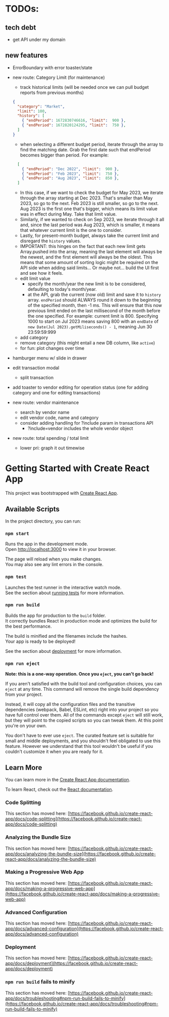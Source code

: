 # TODOs:

## tech debt
* get API under my domain

## new features
* ErrorBoundary with error toaster/state

* new route: Category Limit (for maintenance)
  * track historical limits (will be needed once we can pull budget reports from previous months)
  ```json
  {
    "category": "Market",
    "limit": 100,
    "history": [
      { "endPeriod": 1672830746616, "limit":  900 },
      { "endPeriod": 1672820124295, "limit":  750 },
    ]
  }
  ```
    * when selecting a different budget period, iterate through the array to find the matching date. Grab the first date such that endPeriod becomes bigger than period. For example:
    ```json
      [
        { "endPeriod": "Dec 2022", "limit":  900 },
        { "endPeriod": "Feb 2023", "limit":  750 },
        { "endPeriod": "Aug 2023", "limit":  850 },
      ]
    ```
    * In this case, if we want to check the budget for May 2023, we iterate through the array starting at Dec 2023. That's smaller than May 2023, so go to the next. Feb 2023 is still smaller, so go to the next. Aug 2023 is the first one that's bigger, which means its limit value was in effect during May. Take that limit value.
    * Similarly, if we wanted to check on Sep 2023, we iterate through it all and, since the last period was Aug 2023, which is smaller, it means that whatever current limit is the one to consider.
    * Lastly, for present-month budget, always take the current limit and disregard the `history` values.
    * IMPORTANT: this hinges on the fact that each new limit gets Array.pushed into the array, meaning the last element will always be the newest, and the first element will always be the oldest. This means that some amount of sorting logic might be required on the API side when adding said limits... Or maybe not... build the UI first and see how it feels.
  * edit limit value
    * specify the month/year the new limit is to be considered, defaulting to today's month/year.
    * at the API, grab the current (now old) limit and save it to `history` array. `endPeriod` should ALWAYS round it down to the beginning of the specified month, then -1 ms. This will ensure that this now previous limit ended on the last millisecond of the month before the one specified. For example: current limit is 800. Specifying 1000 to start on Jul 2023 means saving 800 with an `endDate` of `new Date(Jul 2023).getMiliseconds() - 1`, meaning Jun 30 23:59:59:999
  * add category
  * remove category (this might entail a new DB column, like `active`)
  * for fun: plot changes over time

* hamburger menu w/ slide in drawer

* edit transaction modal
  * split transaction

* add toaster to vendor editing for operation status (one for adding category and one for editing transactions)

* new route: vendor maintenance
  * search by vendor name
  * edit vendor code, name and category
  * consider adding handling for ?include param in transactions API
    * ?include=vendor includes the whole vendor object

* new route: total spending / total limit
  * lower pri: graph it out timewise


# Getting Started with Create React App

This project was bootstrapped with [Create React App](https://github.com/facebook/create-react-app).

## Available Scripts

In the project directory, you can run:

### `npm start`

Runs the app in the development mode.\
Open [http://localhost:3000](http://localhost:3000) to view it in your browser.

The page will reload when you make changes.\
You may also see any lint errors in the console.

### `npm test`

Launches the test runner in the interactive watch mode.\
See the section about [running tests](https://facebook.github.io/create-react-app/docs/running-tests) for more information.

### `npm run build`

Builds the app for production to the `build` folder.\
It correctly bundles React in production mode and optimizes the build for the best performance.

The build is minified and the filenames include the hashes.\
Your app is ready to be deployed!

See the section about [deployment](https://facebook.github.io/create-react-app/docs/deployment) for more information.

### `npm run eject`

**Note: this is a one-way operation. Once you `eject`, you can't go back!**

If you aren't satisfied with the build tool and configuration choices, you can `eject` at any time. This command will remove the single build dependency from your project.

Instead, it will copy all the configuration files and the transitive dependencies (webpack, Babel, ESLint, etc) right into your project so you have full control over them. All of the commands except `eject` will still work, but they will point to the copied scripts so you can tweak them. At this point you're on your own.

You don't have to ever use `eject`. The curated feature set is suitable for small and middle deployments, and you shouldn't feel obligated to use this feature. However we understand that this tool wouldn't be useful if you couldn't customize it when you are ready for it.

## Learn More

You can learn more in the [Create React App documentation](https://facebook.github.io/create-react-app/docs/getting-started).

To learn React, check out the [React documentation](https://reactjs.org/).

### Code Splitting

This section has moved here: [https://facebook.github.io/create-react-app/docs/code-splitting](https://facebook.github.io/create-react-app/docs/code-splitting)

### Analyzing the Bundle Size

This section has moved here: [https://facebook.github.io/create-react-app/docs/analyzing-the-bundle-size](https://facebook.github.io/create-react-app/docs/analyzing-the-bundle-size)

### Making a Progressive Web App

This section has moved here: [https://facebook.github.io/create-react-app/docs/making-a-progressive-web-app](https://facebook.github.io/create-react-app/docs/making-a-progressive-web-app)

### Advanced Configuration

This section has moved here: [https://facebook.github.io/create-react-app/docs/advanced-configuration](https://facebook.github.io/create-react-app/docs/advanced-configuration)

### Deployment

This section has moved here: [https://facebook.github.io/create-react-app/docs/deployment](https://facebook.github.io/create-react-app/docs/deployment)

### `npm run build` fails to minify

This section has moved here: [https://facebook.github.io/create-react-app/docs/troubleshooting#npm-run-build-fails-to-minify](https://facebook.github.io/create-react-app/docs/troubleshooting#npm-run-build-fails-to-minify)
